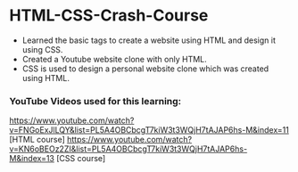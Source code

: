 # HTML-CSS-Crash-Course

- Learned the basic tags to create a website using HTML and design it using CSS.
- Created a Youtube website clone with only HTML.
- CSS is used to design a personal website clone which was created using HTML.

### YouTube Videos used for this learning:

https://www.youtube.com/watch?v=FNGoExJlLQY&list=PL5A4OBCbcgT7kiW3t3WQjH7tAJAP6hs-M&index=11 [HTML course]
https://www.youtube.com/watch?v=KN6oBEOz2ZI&list=PL5A4OBCbcgT7kiW3t3WQjH7tAJAP6hs-M&index=13 [CSS course]

